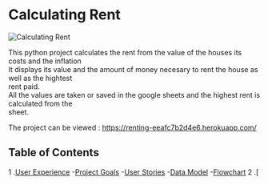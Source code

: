 # Calculating Rent

![Calculating Rent]()

This python project calculates the rent from the value of the houses its
costs and the inflation <br>
It displays its value and the amount of money necesary to rent the house 
as well as the hightest<br> rent paid.<br>
All the values are taken or saved in the google sheets and the highest 
rent is calculated from the<br> sheet.

The project can be viewed :
https://renting-eeafc7b2d4e6.herokuapp.com/

## Table of Contents
1 .[User Experience](#user-experience-ux)
     -[Project Goals](#project-goalse)
     -[User Stories](#user-stories)
     -[Data Model](#data-model)
     -[Flowchart](#flowchart)
2 .[






